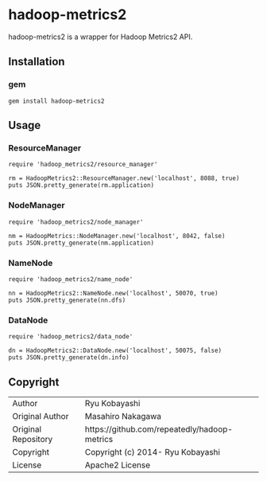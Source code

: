# hadoop-metrics2

hadoop-metrics2 is a wrapper for Hadoop Metrics2 API.

## Installation

### gem

```
gem install hadoop-metrics2
```

## Usage

### ResourceManager

```
require 'hadoop_metrics2/resource_manager'

rm = HadoopMetrics2::ResourceManager.new('localhost', 8088, true)
puts JSON.pretty_generate(rm.application)
```

### NodeManager

```
require 'hadoop_metrics2/node_manager'

nm = HadoopMetrics::NodeManager.new('localhost', 8042, false)
puts JSON.pretty_generate(nm.application)
```

### NameNode

```
require 'hadoop_metrics2/name_node'

nn = HadoopMetrics2::NameNode.new('localhost', 50070, true)
puts JSON.pretty_generate(nn.dfs)
```

### DataNode

```
require 'hadoop_metrics2/data_node'

dn = HadoopMetrics2::DataNode.new('localhost', 50075, false)
puts JSON.pretty_generate(dn.info)
```

## Copyright

<table>
  <tr>
    <td>Author</td><td>Ryu Kobayashi <beter.max@gmail.com></td>
  </tr>
  <tr>
    <td>Original Author</td><td>Masahiro Nakagawa <repeatedly@gmail.com></td>
  </tr>
  <tr>
    <td>Original Repository</td><td>https://github.com/repeatedly/hadoop-metrics</td>
  </tr>
  <tr>
    <td>Copyright</td><td>Copyright (c) 2014- Ryu Kobayashi</td>
  </tr>
  <tr>
    <td>License</td><td>Apache2 License</td>
  </tr>
</table>
